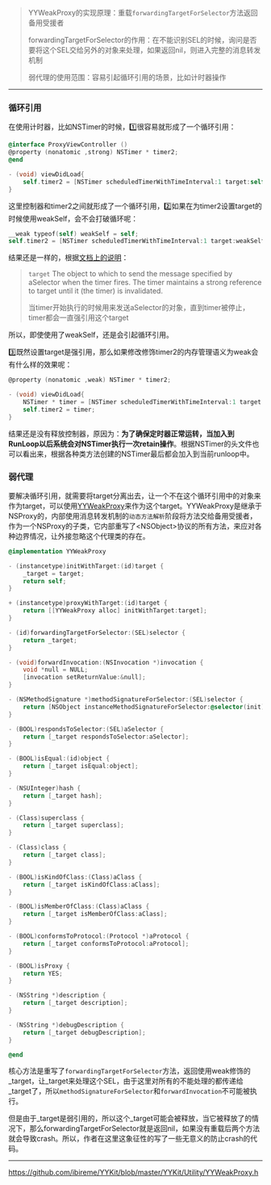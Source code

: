 > YYWeakProxy的实现原理：重载`forwardingTargetForSelector`方法返回备用受援者
>
> forwardingTargetForSelector的作用：在不能识别SEL的时候，询问是否要将这个SEL交给另外的对象来处理，如果返回nil，则进入完整的消息转发机制
>
> 弱代理的使用范围：容易引起循环引用的场景，比如计时器操作

----

### 循环引用

在使用计时器，比如NSTimer的时候，1️⃣很容易就形成了一个循环引用：

```objective-c
@interface ProxyViewController ()
@property (nonatomic ,strong) NSTimer * timer2;
@end

- (void) viewDidLoad{
	self.timer2 = [NSTimer scheduledTimerWithTimeInterval:1 target:self selector:@selector(log) userInfo:nil repeats:YES];    
}
```

这里控制器和timer2之间就形成了一个循环引用，2️⃣如果在为timer2设置target的时候使用weakSelf，会不会打破循环呢：

```objective-c
__weak typeof(self) weakSelf = self;
self.timer2 = [NSTimer scheduledTimerWithTimeInterval:1 target:weakSelf selector:@selector(log) userInfo:nil repeats:YES];
```

结果还是一样的，根据[文档上的说明](https://developer.apple.com/documentation/foundation/nstimer/1412416-scheduledtimerwithtimeinterval?language=occ#parameters)：

> `target`
> The object to which to send the message specified by aSelector when the timer fires. The timer maintains a strong reference to target until it (the timer) is invalidated.
>
> 当timer开始执行的时候用来发送aSelector的对象，直到timer被停止，timer都会一直强引用这个target

所以，即使使用了weakSelf，还是会引起循环引用。

3️⃣既然设置target是强引用，那么如果修改修饰timer2的内存管理语义为weak会有什么样的效果呢：

```objective-c
@property (nonatomic ,weak) NSTimer * timer2;

- (void) viewDidLoad{
	NSTimer * timer = [NSTimer scheduledTimerWithTimeInterval:1 target:self selector:@selector(log) userInfo:nil repeats:YES];
    self.timer2 = timer;    
}    
```

结果还是没有释放控制器，原因为：**为了确保定时器正常运转，当加入到RunLoop以后系统会对NSTimer执行一次retain操作**。根据NSTimer的头文件也可以看出来，根据各种类方法创建的NSTimer最后都会加入到当前runloop中。



### 弱代理

要解决循环引用，就需要将target分离出去，让一个不在这个循环引用中的对象来作为target，可以使用[YYWeakProxy](https://github.com/ibireme/YYKit/blob/master/YYKit/Utility/YYWeakProxy.h)来作为这个target。YYWeakProxy是继承于NSProxy的，内部使用消息转发机制的`动态方法解析`阶段将方法交给备用受援者，作为一个NSProxy的子类，它内部重写了\<NSObject\>协议的所有方法，来应对各种边界情况，让外接忽略这个代理类的存在。

```objective-c
@implementation YYWeakProxy

- (instancetype)initWithTarget:(id)target {
    _target = target;
    return self;
}

+ (instancetype)proxyWithTarget:(id)target {
    return [[YYWeakProxy alloc] initWithTarget:target];
}

- (id)forwardingTargetForSelector:(SEL)selector {
    return _target;
}

- (void)forwardInvocation:(NSInvocation *)invocation {
    void *null = NULL;
    [invocation setReturnValue:&null];
}

- (NSMethodSignature *)methodSignatureForSelector:(SEL)selector {
    return [NSObject instanceMethodSignatureForSelector:@selector(init)];
}

- (BOOL)respondsToSelector:(SEL)aSelector {
    return [_target respondsToSelector:aSelector];
}

- (BOOL)isEqual:(id)object {
    return [_target isEqual:object];
}

- (NSUInteger)hash {
    return [_target hash];
}

- (Class)superclass {
    return [_target superclass];
}

- (Class)class {
    return [_target class];
}

- (BOOL)isKindOfClass:(Class)aClass {
    return [_target isKindOfClass:aClass];
}

- (BOOL)isMemberOfClass:(Class)aClass {
    return [_target isMemberOfClass:aClass];
}

- (BOOL)conformsToProtocol:(Protocol *)aProtocol {
    return [_target conformsToProtocol:aProtocol];
}

- (BOOL)isProxy {
    return YES;
}

- (NSString *)description {
    return [_target description];
}

- (NSString *)debugDescription {
    return [_target debugDescription];
}

@end
```

核心方法是重写了`forwardingTargetForSelector`方法，返回使用weak修饰的\_target，让\_target来处理这个SEL，由于这里对所有的不能处理的都传递给\_target了，所以`methodSignatureForSelector`和`forwardInvocation`不可能被执行。

但是由于\_target是弱引用的，所以这个_target可能会被释放，当它被释放了的情况下，那么forwardingTargetForSelector就是返回nil，如果没有重载后两个方法就会导致crash。所以，作者在这里这象征性的写了一些无意义的防止crash的代码。

---

https://github.com/ibireme/YYKit/blob/master/YYKit/Utility/YYWeakProxy.h
